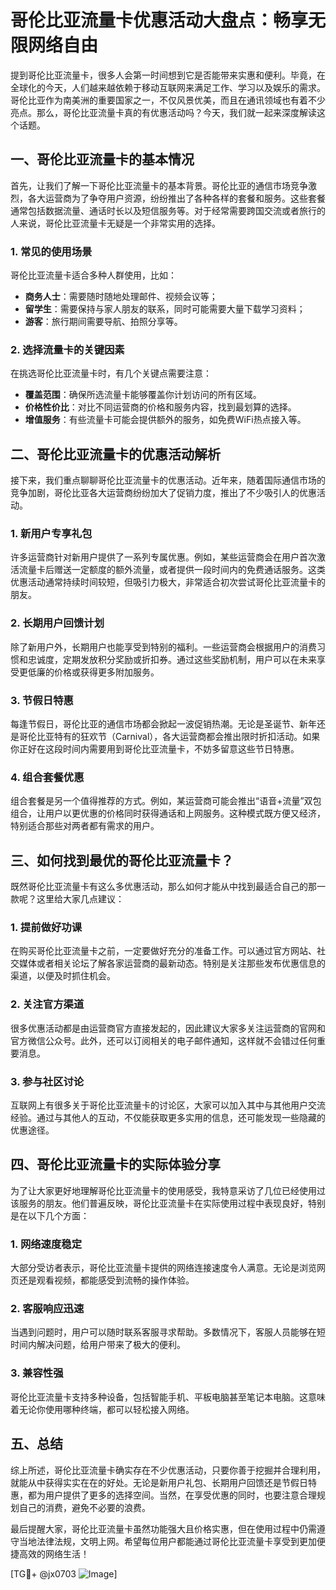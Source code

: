 # 哥伦比亚流量卡优惠活动大盘点：畅享无限网络自由

提到哥伦比亚流量卡，很多人会第一时间想到它是否能带来实惠和便利。毕竟，在全球化的今天，人们越来越依赖于移动互联网来满足工作、学习以及娱乐的需求。哥伦比亚作为南美洲的重要国家之一，不仅风景优美，而且在通讯领域也有着不少亮点。那么，哥伦比亚流量卡真的有优惠活动吗？今天，我们就一起来深度解读这个话题。

## 一、哥伦比亚流量卡的基本情况

首先，让我们了解一下哥伦比亚流量卡的基本背景。哥伦比亚的通信市场竞争激烈，各大运营商为了争夺用户资源，纷纷推出了各种各样的套餐和服务。这些套餐通常包括数据流量、通话时长以及短信服务等。对于经常需要跨国交流或者旅行的人来说，哥伦比亚流量卡无疑是一个非常实用的选择。

### 1. 常见的使用场景
哥伦比亚流量卡适合多种人群使用，比如：
- **商务人士**：需要随时随地处理邮件、视频会议等；
- **留学生**：需要保持与家人朋友的联系，同时可能需要大量下载学习资料；
- **游客**：旅行期间需要导航、拍照分享等。

### 2. 选择流量卡的关键因素
在挑选哥伦比亚流量卡时，有几个关键点需要注意：
- **覆盖范围**：确保所选流量卡能够覆盖你计划访问的所有区域。
- **价格性价比**：对比不同运营商的价格和服务内容，找到最划算的选择。
- **增值服务**：有些流量卡可能会提供额外的服务，如免费WiFi热点接入等。

## 二、哥伦比亚流量卡的优惠活动解析

接下来，我们重点聊聊哥伦比亚流量卡的优惠活动。近年来，随着国际通信市场的竞争加剧，哥伦比亚各大运营商纷纷加大了促销力度，推出了不少吸引人的优惠活动。

### 1. 新用户专享礼包
许多运营商针对新用户提供了一系列专属优惠。例如，某些运营商会在用户首次激活流量卡后赠送一定额度的额外流量，或者提供一段时间内的免费通话服务。这类优惠活动通常持续时间较短，但吸引力极大，非常适合初次尝试哥伦比亚流量卡的朋友。

### 2. 长期用户回馈计划
除了新用户外，长期用户也能享受到特别的福利。一些运营商会根据用户的消费习惯和忠诚度，定期发放积分奖励或折扣券。通过这些奖励机制，用户可以在未来享受更低廉的价格或获得更多附加服务。

### 3. 节假日特惠
每逢节假日，哥伦比亚的通信市场都会掀起一波促销热潮。无论是圣诞节、新年还是哥伦比亚特有的狂欢节（Carnival），各大运营商都会推出限时折扣活动。如果你正好在这段时间内需要用到哥伦比亚流量卡，不妨多留意这些节日特惠。

### 4. 组合套餐优惠
组合套餐是另一个值得推荐的方式。例如，某运营商可能会推出“语音+流量”双包组合，让用户以更优惠的价格同时获得通话和上网服务。这种模式既方便又经济，特别适合那些对两者都有需求的用户。

## 三、如何找到最优的哥伦比亚流量卡？

既然哥伦比亚流量卡有这么多优惠活动，那么如何才能从中找到最适合自己的那一款呢？这里给大家几点建议：

### 1. 提前做好功课
在购买哥伦比亚流量卡之前，一定要做好充分的准备工作。可以通过官方网站、社交媒体或者相关论坛了解各家运营商的最新动态。特别是关注那些发布优惠信息的渠道，以便及时抓住机会。

### 2. 关注官方渠道
很多优惠活动都是由运营商官方直接发起的，因此建议大家多关注运营商的官网和官方微信公众号。此外，还可以订阅相关的电子邮件通知，这样就不会错过任何重要消息。

### 3. 参与社区讨论
互联网上有很多关于哥伦比亚流量卡的讨论区，大家可以加入其中与其他用户交流经验。通过与其他人的互动，不仅能获取更多实用的信息，还可能发现一些隐藏的优惠途径。

## 四、哥伦比亚流量卡的实际体验分享

为了让大家更好地理解哥伦比亚流量卡的使用感受，我特意采访了几位已经使用过该服务的朋友。他们普遍反映，哥伦比亚流量卡在实际使用过程中表现良好，特别是在以下几个方面：

### 1. 网络速度稳定
大部分受访者表示，哥伦比亚流量卡提供的网络连接速度令人满意。无论是浏览网页还是观看视频，都能感受到流畅的操作体验。

### 2. 客服响应迅速
当遇到问题时，用户可以随时联系客服寻求帮助。多数情况下，客服人员能够在短时间内解决问题，给用户带来了极大的便利。

### 3. 兼容性强
哥伦比亚流量卡支持多种设备，包括智能手机、平板电脑甚至笔记本电脑。这意味着无论你使用哪种终端，都可以轻松接入网络。

## 五、总结

综上所述，哥伦比亚流量卡确实存在不少优惠活动，只要你善于挖掘并合理利用，就能从中获得实实在在的好处。无论是新用户礼包、长期用户回馈还是节假日特惠，都为用户提供了更多的选择空间。当然，在享受优惠的同时，也要注意合理规划自己的消费，避免不必要的浪费。

最后提醒大家，哥伦比亚流量卡虽然功能强大且价格实惠，但在使用过程中仍需遵守当地法律法规，文明上网。希望每位用户都能通过哥伦比亚流量卡享受到更加便捷高效的网络生活！

[TG💪+ @jx0703 ![Image](https://github.com/user-attachments/assets/dbca1d08-cadb-493c-b0ec-ad6f7a83f270)]